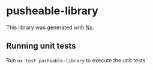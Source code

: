 # pusheable-library

This library was generated with [Nx](https://nx.dev).

## Running unit tests

Run `nx test pusheable-library` to execute the unit tests.
